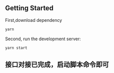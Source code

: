 
## Getting Started
First,download dependency
```bash
yarn
```

Second, run the development server:
```bash
yarn start
```

## 接口对接已完成，启动脚本命令即可
